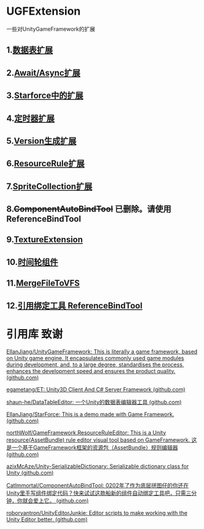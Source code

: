 # UGFExtension
一些对UnityGameFramework的扩展



## 1.[数据表扩展](./Assets/Scripts/Extensions/DataTableExtension)  

## 2.[Await/Async扩展](./Assets/Scripts/AwaitExtension)

## 3.[Starforce中的扩展](./Assets/Scripts/StarforceExtension)

## 4.[定时器扩展](./Assets/Scripts/TimerExtension)

## 5.[Version生成扩展](./Assets/Scripts/BuildExtension)

## 6.[ResourceRule扩展](https://github.com/northWolf/GameFramework.ResourceRuleEditor)

## 7.[SpriteCollection扩展](./Assets/Scripts/SpriteCollectionExtension)

## 8.~~ComponentAutoBindTool~~ 已删除。请使用ReferenceBindTool

## 9.[TextureExtension](./Assets/Scripts/TextureExtension)

## 10.[时间轮组件](./Assets/Scripts/TimingWheel)

## 11.[MergeFileToVFS](./Assets/Scripts/MergeFileToVFSExtension)

## 12.[引用绑定工具 ReferenceBindTool](https://github.com/FingerCaster/ReferenceBindTool)



# 引用库 致谢

[EllanJiang/UnityGameFramework: This is literally a game framework, based on Unity game engine. It encapsulates commonly used game modules during development, and, to a large degree, standardises the process, enhances the development speed and ensures the product quality. (github.com)](https://github.com/EllanJiang/UnityGameFramework)

[egametang/ET: Unity3D Client And C# Server Framework (github.com)](https://github.com/egametang/ET)

[shaun-he/DataTableEditor: 一个Unity的数据表编辑器工具 (github.com)](https://github.com/shaun-he/DataTableEditor)

[EllanJiang/StarForce: This is a demo made with Game Framework. (github.com)](https://github.com/EllanJiang/StarForce)

[northWolf/GameFramework.ResourceRuleEditor: This is a Unity resource(AssetBundle) rule editor visual tool based on GameFramework. 这是一个基于GameFramework框架的资源包（AssetBundle）规则编辑器 (github.com)](https://github.com/northWolf/GameFramework.ResourceRuleEditor)

[azixMcAze/Unity-SerializableDictionary: Serializable dictionary class for Unity (github.com)](https://github.com/azixMcAze/Unity-SerializableDictionary)

[CatImmortal/ComponentAutoBindTool: 0202年了作为底层拼图仔的你还在Unity里手写组件绑定代码？快来试试这款船新的组件自动绑定工具吧，只需三分钟，你就会爱上它。 (github.com)](https://github.com/CatImmortal/ComponentAutoBindTool)

[roboryantron/UnityEditorJunkie: Editor scripts to make working with the Unity Editor better. (github.com)](https://github.com/roboryantron/UnityEditorJunkie)

